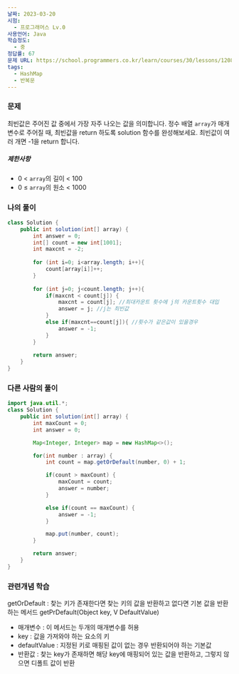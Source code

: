 ```yaml
---
날짜: 2023-03-20
시험:
  - 프로그래머스 Lv.0
사용언어: Java
학습정도:
  - 중
정답률: 67
문제 URL: https://school.programmers.co.kr/learn/courses/30/lessons/120812
tags:
  - HashMap
  - 반복문
---
```

### 문제

최빈값은 주어진 값 중에서 가장 자주 나오는 값을 의미합니다. 정수 배열 `array`가 매개변수로 주어질 때, 최빈값을 return 하도록 solution 함수를 완성해보세요. 최빈값이 여러 개면 -1을 return 합니다.

##### 제한사항

- 0 < `array`의 길이 < 100
- 0 ≤ `array`의 원소 < 1000

### 나의 풀이

```java
class Solution {
    public int solution(int[] array) {
        int answer = 0;
        int[] count = new int[1001];
        int maxcnt = -2;
        
        for (int i=0; i<array.length; i++){
            count[array[i]]++;
        }
        
        for (int j=0; j<count.length; j++){
            if(maxcnt < count[j]) { 
                maxcnt = count[j]; //최대카운트 횟수에 j의 카운트횟수 대입
                answer = j; //j는 최빈값
            }
            else if(maxcnt==count[j]){ //횟수가 같은값이 있을경우
                answer = -1;
            }
        }
        
        return answer;
    }
}
```

### 다른 사람의 풀이

```java
import java.util.*;
class Solution {
    public int solution(int[] array) {
        int maxCount = 0;
        int answer = 0;

        Map<Integer, Integer> map = new HashMap<>();

        for(int number : array) {
            int count = map.getOrDefault(number, 0) + 1;

            if(count > maxCount) {
                maxCount = count;
                answer = number;
            }

            else if(count == maxCount) {
                answer = -1;
            }

            map.put(number, count);
        }

        return answer;
    }
}
```


### 관련개념 학습

getOrDefault : 찾는 키가 존재한다면 찾는 키의 값을 반환하고 없다면 기본 값을 반환하는 메서드
getPrDefault(Object key, V DefaultValue)

- 매개변수 : 이 메서드는 두개의 매개변수를 허용
- key : 값을 가져와야 하는 요소의 키
- defaultValue : 지정된 키로 매핑된 값이 없는 경우 반환되어야 하는 기본값
- 반환값 : 찾는 key가 존재하면 해당 key에 매핑되어 있는 값을 반환하고, 그렇지 않으면 디폴트 값이 반환